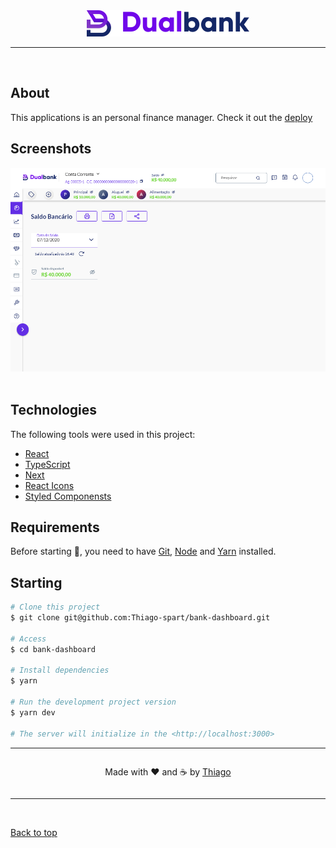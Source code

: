 <div align="center" id="top"> 
  <img src="./public/images/logo.svg" alt="DualBank logo" />
</div>

<hr/>
<br>

## About

This applications is an personal finance manager. Check it out the [deploy](https://bank-dashboard.vercel.app)

## Screenshots

<div align="center" id="top"> 
  <img src="./.github/images/application-example.png" alt="DualBank example" />
</div>
<br/>

## Technologies

The following tools were used in this project:

- [React](https://pt-br.reactjs.org/)
- [TypeScript](https://www.typescriptlang.org/)
- [Next](https://nextjs.org)
- [React Icons](https://react-icons.github.io/react-icons/)
- [Styled Componensts](https://styled-components.com/)

## Requirements

Before starting 🏁, you need to have [Git](https://git-scm.com), [Node](https://nodejs.org/en/) and [Yarn](https://yarnpkg.com) installed.

## Starting

```bash
# Clone this project
$ git clone git@github.com:Thiago-spart/bank-dashboard.git

# Access
$ cd bank-dashboard

# Install dependencies
$ yarn

# Run the development project version
$ yarn dev

# The server will initialize in the <http://localhost:3000>
```

<hr>

<div style="align-items:center; justify-content:center; display:flex;">
	<p>
		Made with ❤️ and ☕ by <a href="https://github.com/Thiago-spart">Thiago</a>
	<p>
</div>

<hr>
&#xa0;

<a href="#top">Back to top</a>
